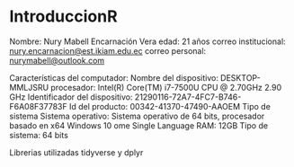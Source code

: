 # IntroduccionR
Nombre: Nury Mabell Encarnación Vera edad: 21 años correo institucional: nury.encarnacion@est.ikiam.edu.ec correo personal: nurymabell@outlook.com

Características del computador: Nombre del dispositivo: DESKTOP-MMLJSRU procesador: Intel(R) Core(TM) i7-7500U CPU @ 2.70GHz 2.90 GHz Identificador del dispositivo: 21290116-72A7-4FC7-B746-F6A08F37783F Id del producto: 00342-41370-47490-AAOEM Tipo de sistema Sistema operativo: Sistema operativo de 64 bits, procesador basado en x64 Windows 10 ome Single Language RAM: 12GB Tipo de sistema: 64 bits

Librerias utilizadas
tidyverse y dplyr
